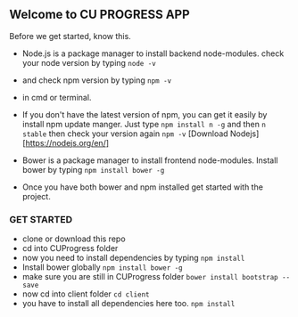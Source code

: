 ## Welcome to CU PROGRESS APP

Before we get started, know this.
- Node.js is a package manager to install backend node-modules. check your node version by typing 
`node -v` 
- and check npm version by typing 
`npm -v` 
- in cmd or terminal.
- If you don't have the latest version of npm, you can get it easily by install npm update manger. Just type
`npm install n -g` and then `n stable` then check your version again `npm -v`
[Download Nodejs][https://nodejs.org/en/]
- Bower is a package manager to install frontend node-modules. Install bower by typing 
`npm install bower -g`

- Once you have both bower and npm installed get started with the project.

### GET STARTED
- clone or download this repo
- cd into CUProgress folder
- now you need to install dependencies by typing 
`npm install`
- Install bower globally
`npm install bower -g`
- make sure you are still in CUProgress folder
`bower install bootstrap --save`
- now cd into client folder
`cd client`
- you have to install all dependencies here too.
`npm install`
